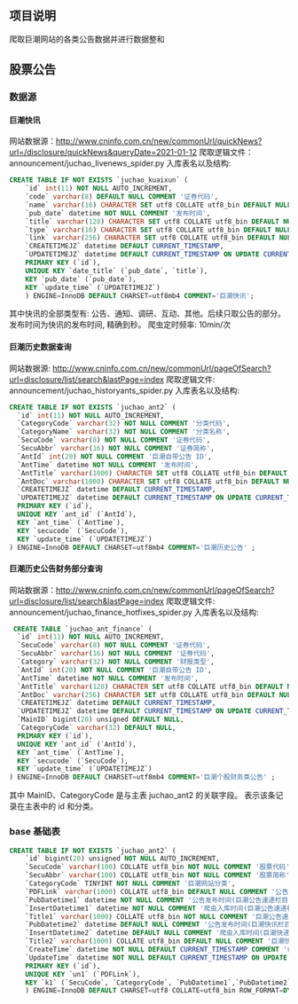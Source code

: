 ## 项目说明 
爬取巨潮网站的各类公告数据并进行数据整和


## 股票公告 
### 数据源 
#### 巨潮快讯 
网站数据源：http://www.cninfo.com.cn/new/commonUrl/quickNews?url=/disclosure/quickNews&queryDate=2021-01-12
爬取逻辑文件：announcement/juchao_livenews_spider.py
入库表名以及结构:
```sql
CREATE TABLE IF NOT EXISTS `juchao_kuaixun` (
    `id` int(11) NOT NULL AUTO_INCREMENT,
    `code` varchar(8) DEFAULT NULL COMMENT '证券代码',
    `name` varchar(16) CHARACTER SET utf8 COLLATE utf8_bin DEFAULT NULL COMMENT '证券简称', 
    `pub_date` datetime NOT NULL COMMENT '发布时间',
    `title` varchar(128) CHARACTER SET utf8 COLLATE utf8_bin DEFAULT NULL COMMENT '资讯标题',
    `type` varchar(16) CHARACTER SET utf8 COLLATE utf8_bin DEFAULT NULL COMMENT '资讯类别',
    `link` varchar(256) CHARACTER SET utf8 COLLATE utf8_bin DEFAULT NULL COMMENT '公告详情页链接',
    `CREATETIMEJZ` datetime DEFAULT CURRENT_TIMESTAMP,
    `UPDATETIMEJZ` datetime DEFAULT CURRENT_TIMESTAMP ON UPDATE CURRENT_TIMESTAMP,
    PRIMARY KEY (`id`),
    UNIQUE KEY `date_title` (`pub_date`, `title`),
    KEY `pub_date` (`pub_date`),
    KEY `update_time` (`UPDATETIMEJZ`)
    ) ENGINE=InnoDB DEFAULT CHARSET=utf8mb4 COMMENT='巨潮快讯'; 
```
其中快讯的全部类型有: 公告、通知、调研、互动、其他。后续只取公告的部分。
发布时间为快讯的发布时间, 精确到秒。
爬虫定时频率: 10min/次

#### 巨潮历史数据查询 
网站数据源: http://www.cninfo.com.cn/new/commonUrl/pageOfSearch?url=disclosure/list/search&lastPage=index
爬取逻辑文件: announcement/juchao_historyants_spider.py
入库表名以及结构:
```sql
CREATE TABLE IF NOT EXISTS `juchao_ant2` (
  `id` int(11) NOT NULL AUTO_INCREMENT,
  `CategoryCode` varchar(32) NOT NULL COMMENT '分类代码',
  `CategoryName` varchar(32) NOT NULL COMMENT '分类名称',
  `SecuCode` varchar(8) NOT NULL COMMENT '证券代码',
  `SecuAbbr` varchar(16) NOT NULL COMMENT '证券简称',
  `AntId` int(20) NOT NULL COMMENT '巨潮自带公告 ID',
  `AntTime` datetime NOT NULL COMMENT '发布时间',
  `AntTitle` varchar(1000) CHARACTER SET utf8 COLLATE utf8_bin DEFAULT NULL COMMENT '资讯标题',
  `AntDoc` varchar(1000) CHARACTER SET utf8 COLLATE utf8_bin DEFAULT NULL COMMENT '公告详情页链接',
  `CREATETIMEJZ` datetime DEFAULT CURRENT_TIMESTAMP,
  `UPDATETIMEJZ` datetime DEFAULT CURRENT_TIMESTAMP ON UPDATE CURRENT_TIMESTAMP,
  PRIMARY KEY (`id`),
  UNIQUE KEY `ant_id` (`AntId`),
  KEY `ant_time` (`AntTime`),
  KEY `secucode` (`SecuCode`),
  KEY `update_time` (`UPDATETIMEJZ`)
) ENGINE=InnoDB DEFAULT CHARSET=utf8mb4 COMMENT='巨潮历史公告' ; 
```

#### 巨潮历史公告财务部分查询 
网站数据源：http://www.cninfo.com.cn/new/commonUrl/pageOfSearch?url=disclosure/list/search&lastPage=index 
爬取逻辑文件: announcement/juchao_finance_hotfixes_spider.py 
入库表名以及结构: 
```sql
 CREATE TABLE `juchao_ant_finance` (
  `id` int(11) NOT NULL AUTO_INCREMENT,
  `SecuCode` varchar(8) NOT NULL COMMENT '证券代码',
  `SecuAbbr` varchar(16) NOT NULL COMMENT '证券代码',
  `Category` varchar(32) NOT NULL COMMENT '财报类型',
  `AntId` int(20) NOT NULL COMMENT '巨潮自带公告 ID',
  `AntTime` datetime NOT NULL COMMENT '发布时间',
  `AntTitle` varchar(128) CHARACTER SET utf8 COLLATE utf8_bin DEFAULT NULL COMMENT '资讯标题',
  `AntDoc` varchar(256) CHARACTER SET utf8 COLLATE utf8_bin DEFAULT NULL COMMENT '公告详情页链接',
  `CREATETIMEJZ` datetime DEFAULT CURRENT_TIMESTAMP,
  `UPDATETIMEJZ` datetime DEFAULT CURRENT_TIMESTAMP ON UPDATE CURRENT_TIMESTAMP,
  `MainID` bigint(20) unsigned DEFAULT NULL,
  `CategoryCode` varchar(32) DEFAULT NULL,
  PRIMARY KEY (`id`),
  UNIQUE KEY `ant_id` (`AntId`),
  KEY `ant_time` (`AntTime`),
  KEY `secucode` (`SecuCode`),
  KEY `update_time` (`UPDATETIMEJZ`)
) ENGINE=InnoDB DEFAULT CHARSET=utf8mb4 COMMENT='巨潮个股财务类公告' ; 
```

其中 MainID、CategoryCode 是与主表 juchao_ant2 的关联字段。 表示该条记录在主表中的 id 和分类。 

### base 基础表 
```sql
CREATE TABLE IF NOT EXISTS `juchao_ant2` (
    `id` bigint(20) unsigned NOT NULL AUTO_INCREMENT,
    `SecuCode` varchar(100) COLLATE utf8_bin NOT NULL COMMENT '股票代码',
    `SecuAbbr` varchar(100) COLLATE utf8_bin NOT NULL COMMENT '股票简称',
    `CategoryCode` TINYINT NOT NULL COMMENT '巨潮网站分类',
    `PDFLink` varchar(1000) COLLATE utf8_bin DEFAULT NULL COMMENT '公告pdf地址',
    `PubDatetime1` datetime NOT NULL COMMENT '公告发布时间(巨潮公告速递栏目中的时间)',
    `InsertDatetime1` datetime NOT NULL COMMENT '爬虫入库时间(巨潮公告速递栏目)',
    `Title1` varchar(1000) COLLATE utf8_bin NOT NULL COMMENT '巨潮公告速递栏目中的标题',
    `PubDatetime2` datetime DEFAULT NULL COMMENT '公告发布时间(巨潮快讯栏目中的时间)',
    `InsertDatetime2` datetime DEFAULT NULL COMMENT '爬虫入库时间(巨潮快递栏目)',
    `Title2` varchar(1000) COLLATE utf8_bin DEFAULT NULL COMMENT '巨潮快讯栏目中的标题（没有则留空）',
    `CreateTime` datetime NOT NULL DEFAULT CURRENT_TIMESTAMP COMMENT '创建时间',
    `UpdateTime` datetime NOT NULL DEFAULT CURRENT_TIMESTAMP ON UPDATE CURRENT_TIMESTAMP COMMENT '最后更新时间',
    PRIMARY KEY (`id`),
    UNIQUE KEY `un1` (`PDFLink`),
    KEY `k1` (`SecuCode`, `CategoryCode`, `PubDatetime1`,`PubDatetime2`,`UpdateTime`)
    ) ENGINE=InnoDB DEFAULT CHARSET=utf8 COLLATE=utf8_bin ROW_FORMAT=DYNAMIC COMMENT='公告基础表'; 
```

